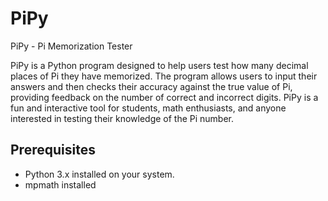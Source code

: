 # PiPy
PiPy - Pi Memorization Tester

PiPy is a Python program designed to help users test how many decimal places of Pi they have memorized. The program allows users to input their answers and then checks their accuracy against the true value of Pi, providing feedback on the number of correct and incorrect digits. PiPy is a fun and interactive tool for students, math enthusiasts, and anyone interested in testing their knowledge of the Pi number.

## Prerequisites

   - Python 3.x installed on your system.
   - mpmath installed
